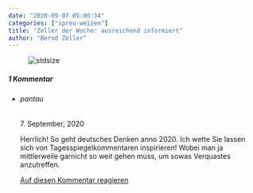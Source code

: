 ```yaml
---
date: "2020-09-07 05:00:34"
categories: ["spreu-weizen"]
title: "Zeller der Woche: ausreichend informiert"
author: "Bernd Zeller"
---
```



<figure>
<img src="https://www.publicomag.com/wp-content/uploads/2020/09/ausreichend-informiert-1320x946.jpg" alt=stdsize>
</figure>


<!--more-->
<h5 class="comments-h">
1 Kommentar </h5>
<ul class="commentlist">
<li class="comment even thread-even depth-1 clearfix" id="li-comment-77192">
<h6 class="author">pantau</h6> <span class="date">7. September, 2020</span>



Herrlich! So geht deutsches Denken anno 2020. Ich wette Sie lassen sich von Tagesspiegelkommentaren inspirieren! Wobei man ja mittlerweile garnicht so weit gehen muss, um sowas Verquastes anzutreffen.

<a rel="nofollow" class="comment-reply-link" href="#comment-77192" data-commentid="77192" data-postid="11859" data-belowelement="comment-77192" data-respondelement="respond" data-replyto="Antworte auf pantau" aria-label="Antworte auf pantau">Auf diesen Kommentar reagieren</a> 


</li>
</ul>
